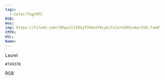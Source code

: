 ```yaml
---
tags:
  - Color/Tag/NTC
RGB:
Hex:
img: https://filedn.com/l0hpzxl1f01yT7GHxtF8cyk/Color%20Snake/SVG_Tumb%20Mass%20No%20Name/749378.svg
CMYK:
HSL:
Name:
---
```

Laurel
```palette
#749378
```
RGB
